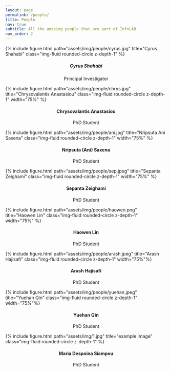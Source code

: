 ```yaml
---
layout: page
permalink: /people/
title: People
nav: true
subtitle: All the amazing people that are part of InfoLAB.
nav_order: 2
---
```


<div class="row">
    <div class="col-sm mt-3 mt-md-0">
    </div>
    <div class="col-sm mt-3 mt-md-0">
        {% include figure.html path="assets/img/people/cyrus.jpg" title="Cyrus Shahabi" class="img-fluid rounded-circle z-depth-1" %}
        <h5 style="text-align:center;">Cyrus Shahabi</h5>
        <p style="text-align:center;">Principal Investigator</p>
    </div>
    <div class="col-sm mt-3 mt-md-0">
    </div>
</div>

<div class="row">
    <div class="col-sm mt-3 mt-md-0">
        {% include figure.html path="assets/img/people/chrys.jpg" title="Chrysovalantis Anastasiou" class="img-fluid rounded-circle z-depth-1" width="75%" %}
        <h4 style="text-align:center;">Chrysovalantis Anastasiou</h4>
        <p style="text-align:center;">PhD Student</p>
    </div>
    <div class="col-sm mt-3 mt-md-0">
        {% include figure.html path="assets/img/people/ani.jpg" title="Nripsuta Ani Saxena" class="img-fluid rounded-circle z-depth-1" width="75%" %}
        <h4 style="text-align:center;">Nripsuta (Ani) Saxena</h4>
        <p style="text-align:center;">PhD Student</p>
    </div>
    <div class="col-sm mt-3 mt-md-0">
        {% include figure.html path="assets/img/people/sep.jpeg" title="Sepanta Zeighami" class="img-fluid rounded-circle z-depth-1" width="75%" %}
        <h4 style="text-align:center;">Sepanta Zeighami</h4>
        <p style="text-align:center;">PhD Student</p>
    </div>
</div>

<div class="row">
    <div class="col-sm mt-3 mt-md-0">
        {% include figure.html path="assets/img/people/haowen.png" title="Haowen Lin" class="img-fluid rounded-circle z-depth-1" width="75%" %}
        <h4 style="text-align:center;">Haowen Lin</h4>
        <p style="text-align:center;">PhD Student</p>
    </div>
    <div class="col-sm mt-3 mt-md-0">
        {% include figure.html path="assets/img/people/arash.jpeg" title="Arash Hajisafi" class="img-fluid rounded-circle z-depth-1" width="75%"%}
        <h4 style="text-align:center;">Arash Hajisafi</h4>
        <p style="text-align:center;">PhD Student</p>
    </div>
    <div class="col-sm mt-3 mt-md-0">
        {% include figure.html path="assets/img/people/yuehan.jpeg" title="Yuehan Qin" class="img-fluid rounded-circle z-depth-1" width="75%"%}
        <h4 style="text-align:center;">Yuehan Qin</h4>
        <p style="text-align:center;">PhD Student</p>
    </div>
</div>

<div class="row">
    <div class="col-sm mt-3 mt-md-0">
        {% include figure.html path="assets/img/1.jpg" title="example image" class="img-fluid rounded-circle z-depth-1" %}
        <h4 style="text-align:center;">Maria Despoina Siampou</h4>
        <p style="text-align:center;">PhD Student</p>
    </div>
    <div class="col-sm mt-3 mt-md-0">
    </div>
    <div class="col-sm mt-3 mt-md-0">
    </div>
</div>